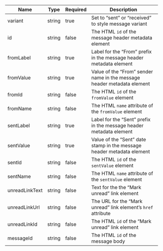 | Name           | Type   | Required | Description                                                            |
| -------------- | ------ | -------- | ---------------------------------------------------------------------- |
| variant        | string | true     | Set to “sent” or “received” to style message variant                   |
| id             | string | false    | The HTML `id` of the message header metadata element                   |
| fromLabel      | string | true     | Label for the “From” prefix in the message header metadata element     |
| fromValue      | string | true     | Value of the “From” sender name in the message header metadata element |
| fromId         | string | false    | The HTML `id` of the `fromValue` element                               |
| fromName       | string | false    | The HTML `name` attribute of the `fromValue` element                   |
| sentLabel      | string | true     | Label for the “Sent” prefix in the message header metadata element     |
| sentValue      | string | true     | Value of the “Sent” date stamp in the message header metadata element  |
| sentId         | string | false    | The HTML `id` of the `sentValue` element                               |
| sentName       | string | false    | The HTML `name` attribute of the `sentValue` element                   |
| unreadLinkText | string | false    | Text for the the “Mark unread” link element                            |
| unreadLinkUrl  | string | false    | The URL for the “Mark unread” link element’s `href` attribute          |
| unreadLinkId   | string | false    | The HTML `id` of the “Mark unread” link element                        |
| messageId      | string | false    | The HTML `id` of the message body                                      |
